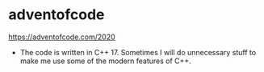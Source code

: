 # adventofcode
https://adventofcode.com/2020

* The code is written in C++ 17. Sometimes I will do unnecessary stuff to make me use some of the modern features of C++.
